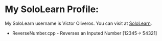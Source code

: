 # My SoloLearn Profile:



My SoloLearn username  is Victor Oliveros. You can visit at [SoloLearn](https://www.sololearn.com/Profile/10121892).

* ReverseNumber.cpp - Reverses an Inputed Number [12345-> 54321]
